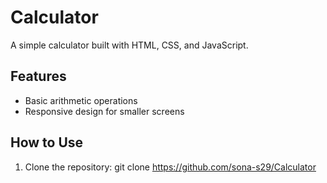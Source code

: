 # Calculator

A simple calculator built with HTML, CSS, and JavaScript.

## Features
- Basic arithmetic operations
- Responsive design for smaller screens

## How to Use
1. Clone the repository:
   git clone https://github.com/sona-s29/Calculator
